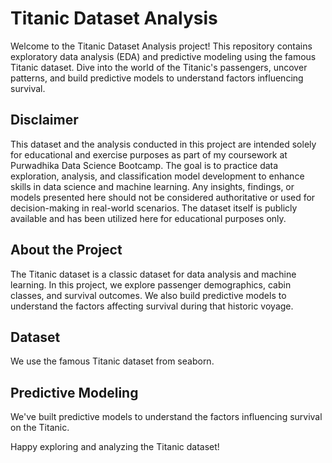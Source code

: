# Titanic Dataset Analysis
Welcome to the Titanic Dataset Analysis project! This repository contains exploratory data analysis (EDA) and predictive modeling using the famous Titanic dataset. Dive into the world of the Titanic's passengers, uncover patterns, and build predictive models to understand factors influencing survival.

## Disclaimer

This dataset and the analysis conducted in this project are intended solely for educational and exercise purposes as part of my coursework at Purwadhika Data Science Bootcamp. The goal is to practice data exploration, analysis, and classification model development to enhance skills in data science and machine learning. Any insights, findings, or models presented here should not be considered authoritative or used for decision-making in real-world scenarios. The dataset itself is publicly available and has been utilized here for educational purposes only.

## About the Project

The Titanic dataset is a classic dataset for data analysis and machine learning. In this project, we explore passenger demographics, cabin classes, and survival outcomes. We also build predictive models to understand the factors affecting survival during that historic voyage.

## Dataset

We use the famous Titanic dataset from seaborn.

## Predictive Modeling

We've built predictive models to understand the factors influencing survival on the Titanic.

Happy exploring and analyzing the Titanic dataset!
